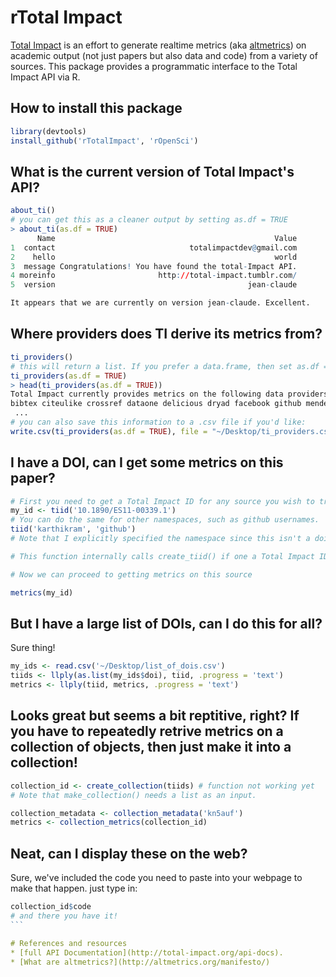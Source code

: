 # rTotal Impact
[Total Impact](http://total-impact.org/) is an effort to generate realtime metrics (aka [altmetrics](http://altmetrics.org)) on academic output (not just papers but also data and code) from a variety of sources.  This package provides a programmatic interface to the Total Impact API via R.


## How to install this package

```r
library(devtools)
install_github('rTotalImpact', 'rOpenSci')
```
## What is the current version of Total Impact's API?

```r
about_ti()
# you can get this as a cleaner output by setting as.df = TRUE
> about_ti(as.df = TRUE)
      Name                                                 Value
1  contact                              totalimpactdev@gmail.com
2    hello                                                 world
3  message Congratulations! You have found the total-Impact API.
4 moreinfo                       http://total-impact.tumblr.com/
5  version                                           jean-claude

It appears that we are currently on version jean-claude. Excellent.
```

## Where providers does TI derive its metrics from?

```r
ti_providers()
# this will return a list. If you prefer a data.frame, then set as.df = TRUE
ti_providers(as.df = TRUE)
> head(ti_providers(as.df = TRUE))
Total Impact currently provides metrics on the following data providers: 
bibtex citeulike crossref dataone delicious dryad facebook github mendeley plosalm pubmed slideshare topsy webpage wikipedia 
 ...
# you can also save this information to a .csv file if you'd like:
write.csv(ti_providers(as.df = TRUE), file = "~/Desktop/ti_providers.csv")
```

## I have a DOI, can I get some metrics on this paper?

```r
# First you need to get a Total Impact ID for any source you wish to track. 
my_id <- tiid('10.1890/ES11-00339.1')
# You can do the same for other namespaces, such as github usernames.
tiid('karthikram', 'github')
# Note that I explicitly specified the namespace since this isn't a doi.

# This function internally calls create_tiid() if one a Total Impact ID was not previously assigned to this object. This process is transparent to a user but lower level functions are available to call directly.

# Now we can proceed to getting metrics on this source

metrics(my_id)

```

## But I have a large list of DOIs, can I do this for all?

Sure thing!

```r
my_ids <- read.csv('~/Desktop/list_of_dois.csv')
tiids <- llply(as.list(my_ids$doi), tiid, .progress = 'text')
metrics <- llply(tiid, metrics, .progress = 'text')
```

## Looks great but seems a bit reptitive, right? If you have to repeatedly retrive metrics on a collection of objects, then just make it into a collection!

```r
collection_id <- create_collection(tiids) # function not working yet
# Note that make_collection() needs a list as an input.

collection_metadata <- collection_metadata('kn5auf')
metrics <- collection_metrics(collection_id)
```

## Neat, can I display these on the web?
Sure, we've included the code you need to paste into your webpage to make that happen.
just type in:
````r
collection_id$code
# and there you have it!
```

# References and resources
* [full API Documentation](http://total-impact.org/api-docs).
* [What are altmetrics?](http://altmetrics.org/manifesto/)
